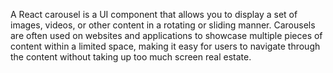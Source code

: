 A React carousel is a UI component that allows you to display a set of images, videos, or other content in a rotating or sliding manner. Carousels are often used on websites and applications to showcase multiple pieces of content within a limited space, making it easy for users to navigate through the content without taking up too much screen real estate.
